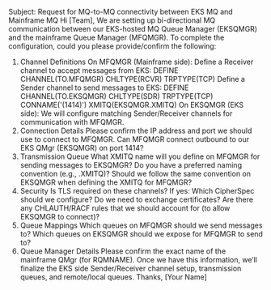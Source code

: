 Subject: Request for MQ-to-MQ connectivity between EKS MQ and Mainframe MQ
Hi [Team],
We are setting up bi-directional MQ communication between our EKS-hosted MQ Queue Manager (EKSQMGR) and the mainframe Queue Manager (MFQMGR).
To complete the configuration, could you please provide/confirm the following:
1. Channel Definitions
On MFQMGR (Mainframe side):
Define a Receiver channel to accept messages from EKS:
DEFINE CHANNEL(TO.MFQMGR) CHLTYPE(RCVR) TRPTYPE(TCP)
Define a Sender channel to send messages to EKS:
DEFINE CHANNEL(TO.EKSQMGR) CHLTYPE(SDR) TRPTYPE(TCP) CONNAME('<EKS-IP>(1414)') XMITQ(EKSQMGR.XMITQ)
On EKSQMGR (EKS side):
We will configure matching Sender/Receiver channels for communication with MFQMGR.
2. Connection Details
Please confirm the IP address and port we should use to connect to MFQMGR.
Can MFQMGR connect outbound to our EKS QMgr (EKSQMGR) on port 1414?
3. Transmission Queue
What XMITQ name will you define on MFQMGR for sending messages to EKSQMGR?
Do you have a preferred naming convention (e.g., <RemoteQMgr>.XMITQ)?
Should we follow the same convention on EKSQMGR when defining the XMITQ for MFQMGR?
4. Security
Is TLS required on these channels? If yes:
Which CipherSpec should we configure?
Do we need to exchange certificates?
Are there any CHLAUTH/RACF rules that we should account for (to allow EKSQMGR to connect)?
5. Queue Mappings
Which queues on MFQMGR should we send messages to?
Which queues on EKSQMGR should we expose for MFQMGR to send to?
6. Queue Manager Details
Please confirm the exact name of the mainframe QMgr (for RQMNAME).
Once we have this information, we’ll finalize the EKS side Sender/Receiver channel setup, transmission queues, and remote/local queues.
Thanks,
[Your Name]
